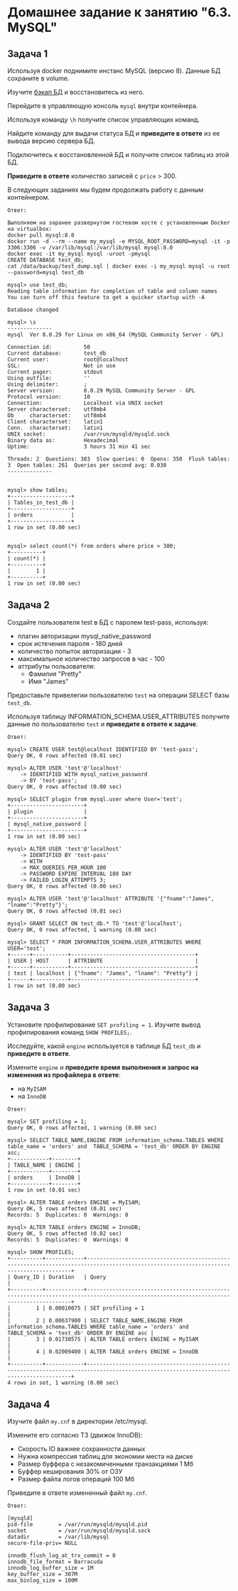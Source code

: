# Домашнее задание к занятию "6.3. MySQL"

## Задача 1

Используя docker поднимите инстанс MySQL (версию 8). Данные БД сохраните в volume.

Изучите [бэкап БД](https://github.com/netology-code/virt-homeworks/tree/master/06-db-03-mysql/test_data) и 
восстановитесь из него.

Перейдите в управляющую консоль `mysql` внутри контейнера.

Используя команду `\h` получите список управляющих команд.

Найдите команду для выдачи статуса БД и **приведите в ответе** из ее вывода версию сервера БД.

Подключитесь к восстановленной БД и получите список таблиц из этой БД.

**Приведите в ответе** количество записей с `price` > 300.

В следующих заданиях мы будем продолжать работу с данным контейнером.
```
Ответ:

Выполняем на заранее развернутом гостевом хосте c установленным Docker на virtualbox:
docker pull mysql:8.0
docker run -d --rm --name my_mysql -e MYSQL_ROOT_PASSWORD=mysql -it -p 3306:3306 -v /var/lib/mysql:/var/lib/mysql mysql:8.0
docker exec -it my_mysql mysql -uroot -pmysql
CREATE DATABASE test_db;
cat /data/backup/test_dump.sql | docker exec -i my_mysql mysql -u root --password=mysql test_db

mysql> use test_db;
Reading table information for completion of table and column names
You can turn off this feature to get a quicker startup with -A

Database changed

mysql> \s
--------------
mysql  Ver 8.0.29 for Linux on x86_64 (MySQL Community Server - GPL)

Connection id:          50
Current database:       test_db
Current user:           root@localhost
SSL:                    Not in use
Current pager:          stdout
Using outfile:          ''
Using delimiter:        ;
Server version:         8.0.29 MySQL Community Server - GPL
Protocol version:       10
Connection:             Localhost via UNIX socket
Server characterset:    utf8mb4
Db     characterset:    utf8mb4
Client characterset:    latin1
Conn.  characterset:    latin1
UNIX socket:            /var/run/mysqld/mysqld.sock
Binary data as:         Hexadecimal
Uptime:                 3 hours 31 min 41 sec

Threads: 2  Questions: 383  Slow queries: 0  Opens: 350  Flush tables: 3  Open tables: 261  Queries per second avg: 0.030
--------------


mysql> show tables;
+-------------------+
| Tables_in_test_db |
+-------------------+
| orders            |
+-------------------+
1 row in set (0.00 sec)


mysql> select count(*) from orders where price > 300;
+----------+
| count(*) |
+----------+
|        1 |
+----------+
1 row in set (0.00 sec)
```
## Задача 2

Создайте пользователя test в БД c паролем test-pass, используя:
- плагин авторизации mysql_native_password
- срок истечения пароля - 180 дней 
- количество попыток авторизации - 3 
- максимальное количество запросов в час - 100
- аттрибуты пользователя:
    - Фамилия "Pretty"
    - Имя "James"

Предоставьте привелегии пользователю `test` на операции SELECT базы `test_db`.
    
Используя таблицу INFORMATION_SCHEMA.USER_ATTRIBUTES получите данные по пользователю `test` и 
**приведите в ответе к задаче**.
```
Ответ:

mysql> CREATE USER test@localhost IDENTIFIED BY 'test-pass';
Query OK, 0 rows affected (0.01 sec)

mysql> ALTER USER 'test'@'localhost'
    -> IDENTIFIED WITH mysql_native_password
    -> BY 'test-pass';
Query OK, 0 rows affected (0.00 sec)

mysql> SELECT plugin from mysql.user where User='test';
+-----------------------+
| plugin                |
+-----------------------+
| mysql_native_password |
+-----------------------+
1 row in set (0.00 sec)

mysql> ALTER USER 'test'@'localhost'
    -> IDENTIFIED BY 'test-pass'
    -> WITH
    -> MAX_QUERIES_PER_HOUR 100
    -> PASSWORD EXPIRE INTERVAL 180 DAY
    -> FAILED_LOGIN_ATTEMPTS 3;
Query OK, 0 rows affected (0.00 sec)

mysql> ALTER USER 'test'@'localhost' ATTRIBUTE '{"fname":"James", "lname":"Pretty"}';
Query OK, 0 rows affected (0.01 sec)

mysql> GRANT SELECT ON test_db.* TO 'test'@'localhost';
Query OK, 0 rows affected, 1 warning (0.00 sec)

mysql> SELECT * FROM INFORMATION_SCHEMA.USER_ATTRIBUTES WHERE USER='test';
+------+-----------+---------------------------------------+
| USER | HOST      | ATTRIBUTE                             |
+------+-----------+---------------------------------------+
| test | localhost | {"fname": "James", "lname": "Pretty"} |
+------+-----------+---------------------------------------+
1 row in set (0.00 sec)
```
## Задача 3

Установите профилирование `SET profiling = 1`.
Изучите вывод профилирования команд `SHOW PROFILES;`.

Исследуйте, какой `engine` используется в таблице БД `test_db` и **приведите в ответе**.

Измените `engine` и **приведите время выполнения и запрос на изменения из профайлера в ответе**:
- на `MyISAM`
- на `InnoDB`

```
Ответ:

mysql> SET profiling = 1;
Query OK, 0 rows affected, 1 warning (0.00 sec)

mysql> SELECT TABLE_NAME,ENGINE FROM information_schema.TABLES WHERE table_name = 'orders' and  TABLE_SCHEMA = 'test_db' ORDER BY ENGINE asc;  
+------------+--------+
| TABLE_NAME | ENGINE |
+------------+--------+
| orders     | InnoDB |
+------------+--------+
1 row in set (0.01 sec)

mysql> ALTER TABLE orders ENGINE = MyISAM;
Query OK, 5 rows affected (0.01 sec)
Records: 5  Duplicates: 0  Warnings: 0

mysql> ALTER TABLE orders ENGINE = InnoDB;
Query OK, 5 rows affected (0.02 sec)
Records: 5  Duplicates: 0  Warnings: 0

mysql> SHOW PROFILES;
+----------+------------+---------------------------------------------------------------------------------------------------------------------------------------+
| Query_ID | Duration   | Query                                                                                                                                 |
+----------+------------+---------------------------------------------------------------------------------------------------------------------------------------+
|        1 | 0.00010075 | SET profiling = 1                                                                                                                     |
|        2 | 0.00637900 | SELECT TABLE_NAME,ENGINE FROM information_schema.TABLES WHERE table_name = 'orders' and  TABLE_SCHEMA = 'test_db' ORDER BY ENGINE asc |
|        3 | 0.01730575 | ALTER TABLE orders ENGINE = MyISAM                                                                                                    |
|        4 | 0.02009400 | ALTER TABLE orders ENGINE = InnoDB                                                                                                    |
+----------+------------+---------------------------------------------------------------------------------------------------------------------------------------+
4 rows in set, 1 warning (0.00 sec)

```
## Задача 4 

Изучите файл `my.cnf` в директории /etc/mysql.

Измените его согласно ТЗ (движок InnoDB):
- Скорость IO важнее сохранности данных
- Нужна компрессия таблиц для экономии места на диске
- Размер буффера с незакомиченными транзакциями 1 Мб
- Буффер кеширования 30% от ОЗУ
- Размер файла логов операций 100 Мб

Приведите в ответе измененный файл `my.cnf`.

```
Ответ:

[mysqld]
pid-file        = /var/run/mysqld/mysqld.pid
socket          = /var/run/mysqld/mysqld.sock
datadir         = /var/lib/mysql
secure-file-priv= NULL

innodb_flush_log_at_trx_commit = 0 
innodb_file_format = Barracuda
innodb_log_buffer_size = 1M
key_buffer_size = 307М
max_binlog_size	= 100M
```

